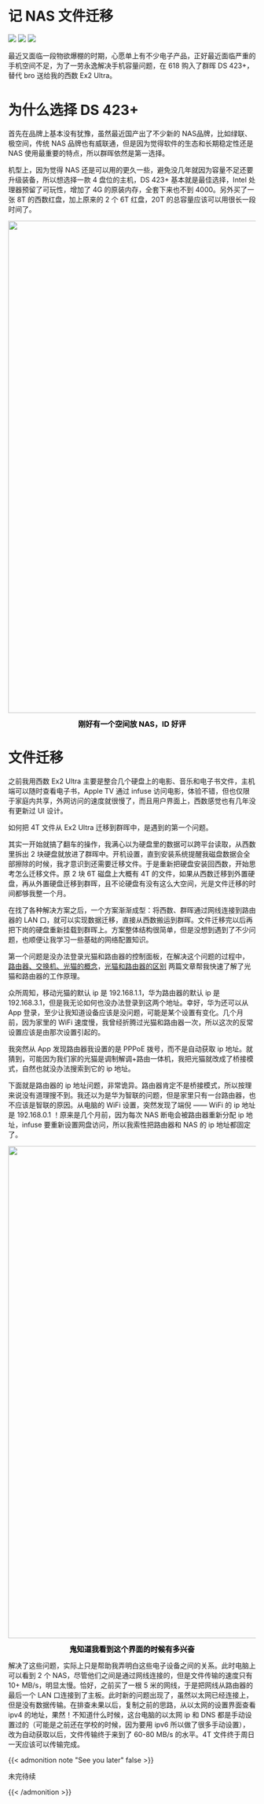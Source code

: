 # 记 NAS 文件迁移


<!--more-->

<p><img src="https://img.shields.io/badge/last%20modified-2024--6--22-ff69b4?style=flat" > <img src="https://img.shields.io/badge/Words-1734-yellow?style=flat" >  <img src="https://img.shields.io/badge/10%20minutes-lightgray?style=flat" ></p>

最近又面临一段物欲爆棚的时期，心愿单上有不少电子产品，正好最近面临严重的手机空间不足，为了一劳永逸解决手机容量问题，在 618 购入了群晖 DS 423+，替代 bro 送给我的西数 Ex2 Ultra。

# 为什么选择 DS 423+ 

首先在品牌上基本没有犹豫，虽然最近国产出了不少新的 NAS品牌，比如绿联、极空间，传统 NAS 品牌也有威联通，但是因为觉得软件的生态和长期稳定性还是 NAS 使用最重要的特点，所以群晖依然是第一选择。

机型上，因为觉得 NAS 还是可以用的更久一些，避免没几年就因为容量不足还要升级装备，所以想选择一款 4 盘位的主机，DS 423+ 基本就是最佳选择，Intel 处理器预留了可玩性，增加了 4G 的原装内存，全套下来也不到 4000。另外买了一张 8T 的西数红盘，加上原来的 2 个 6T 红盘，20T 的总容量应该可以用很长一段时间了。

<center><a data-fancybox="gallery" href="https://images-1319077775.cos.ap-guangzhou.myqcloud.com/2024/06/23-00_08_06-weixin2_8c6.jpg"><img src="https://images-1319077775.cos.ap-guangzhou.myqcloud.com/2024/06/23-00_08_06-weixin2_8c6.jpg" width="1000"></a>
<style>
p.title {line-height:100%; font-size:15px; color:black; font-weight:bold;}
p.source {line-height:70%; font-size:1px; color:gray;}
</style>
<p class="title">
刚好有一个空间放 NAS，ID 好评
</p>
<p class="source">

</p></center>


# 文件迁移


之前我用西数 Ex2 Ultra 主要是整合几个硬盘上的电影、音乐和电子书文件，主机端可以随时查看电子书，Apple TV 通过 infuse 访问电影，体验不错，但也仅限于家庭内共享，外网访问的速度就很慢了，而且用户界面上，西数感觉也有几年没有更新过 UI 设计。

如何把 4T 文件从 Ex2 Ultra 迁移到群晖中，是遇到的第一个问题。

其实一开始就搞了翻车的操作，我满心以为硬盘里的数据可以跨平台读取，从西数里拆出 2 块硬盘就放进了群晖中。开机设置，直到安装系统提醒我磁盘数据会全部擦除的时候，我才意识到还需要迁移文件。于是重新把硬盘安装回西数，开始思考怎么迁移文件。原 2 块 6T 磁盘上大概有 4T 的文件，如果从西数迁移到外置硬盘，再从外置硬盘迁移到群晖，且不论硬盘有没有这么大空间，光是文件迁移的时间都够我整一个月。

在找了各种解决方案之后，一个方案渐渐成型：将西数、群晖通过网线连接到路由器的 LAN 口，就可以实现数据迁移，直接从西数搬运到群晖。文件迁移完以后再把下岗的硬盘重新挂载到群晖上。方案整体结构很简单，但是没想到遇到了不少问题，也顺便让我学习一些基础的网络配置知识。

第一个问题是没办法登录光猫和路由器的控制面板，在解决这个问题的过程中， [路由器、交换机、光猫的概念](https://blog.csdn.net/weixin_43025343/article/details/138181467?ops_request_misc=%257B%2522request%255Fid%2522%253A%2522171906707116800182745408%2522%252C%2522scm%2522%253A%252220140713.130102334..%2522%257D&request_id=171906707116800182745408&biz_id=0&utm_medium=distribute.pc_search_result.none-task-blog-2~all~sobaiduend~default-2-138181467-null-null.142^v100^pc_search_result_base3&utm_term=%E5%85%89%E7%8C%AB%20%E8%B7%AF%E7%94%B1%E5%99%A8&spm=1018.2226.3001.4187)，[光猫和路由器的区别](https://blog.csdn.net/weixin_49171365/article/details/132306283?ops_request_misc=%257B%2522request%255Fid%2522%253A%2522171906707116800182745408%2522%252C%2522scm%2522%253A%252220140713.130102334..%2522%257D&request_id=171906707116800182745408&biz_id=0&utm_medium=distribute.pc_search_result.none-task-blog-2~all~sobaiduend~default-1-132306283-null-null.142^v100^pc_search_result_base3&utm_term=%E5%85%89%E7%8C%AB%20%E8%B7%AF%E7%94%B1%E5%99%A8&spm=1018.2226.3001.4187) 两篇文章帮我快速了解了光猫和路由器的工作原理。

众所周知，移动光猫的默认 ip 是 192.168.1.1，华为路由器的默认 ip 是 192.168.3.1，但是我无论如何也没办法登录到这两个地址。幸好，华为还可以从 App 登录，至少让我知道设备应该是没问题，可能是某个设置有变化。几个月前，因为家里的 WiFi 速度慢，我曾经折腾过光猫和路由器一次，所以这次的反常设置应该是由那次设置引起的。

我突然从 App 发现路由器我设置的是 PPPoE 拨号，而不是自动获取 ip 地址。就猜到，可能因为我们家的光猫是调制解调+路由一体机，我把光猫就改成了桥接模式，自然也就没办法搜索到它的 ip 地址。

下面就是路由器的 ip 地址问题，非常诡异。路由器肯定不是桥接模式，所以按理来说没有道理搜不到。我还以为是华为智联的问题，但是家里只有一台路由器，也不应该是智联的原因。从电脑的 WiFi 设置，突然发现了端倪 —— WiFi 的 ip 地址是 192.168.0.1 ！原来是几个月前，因为每次 NAS 断电会被路由器重新分配 ip 地址，infuse 要重新设置网盘访问，所以我索性把路由器和 NAS 的 ip 地址都固定了。

<center><a data-fancybox="gallery" href="https://images-1319077775.cos.ap-guangzhou.myqcloud.com/2024/06/22-23_01_06-20240622230114_83c.png"><img src="https://images-1319077775.cos.ap-guangzhou.myqcloud.com/2024/06/22-23_01_06-20240622230114_83c.png" width="1000"></a>
<style>
p.title {line-height:100%; font-size:15px; color:black; font-weight:bold;}
p.source {line-height:70%; font-size:1px; color:gray;}
</style>

<p class="title">
鬼知道我看到这个界面的时候有多兴奋
</p>
<p class="source">

</p></center>

解决了这些问题，实际上只是帮助我弄明白这些电子设备之间的关系。此时电脑上可以看到 2 个 NAS，尽管他们之间是通过网线连接的，但是文件传输的速度只有 10+ MB/s，明显太慢。恰好，之前买了一根 5 米的网线，于是把网线从路由器的最后一个 LAN 口连接到了主板。此时新的问题出现了，虽然以太网已经连接上，但是没有数据传输。在排查未果以后，复制之前的思路，从以太网的设置界面查看 ipv4 的地址，果然！不知道什么时候，这台电脑的以太网 ip 和 DNS 都是手动设置过的（可能是之前还在学校的时候，因为要用 ipv6 所以做了很多手动设置），改为自动获取以后，文件传输终于来到了 60-80 MB/s 的水平。4T 文件终于周日一天应该可以传输完成。


{{< admonition note "See you later" false >}}

未完待续

{{< /admonition >}}

